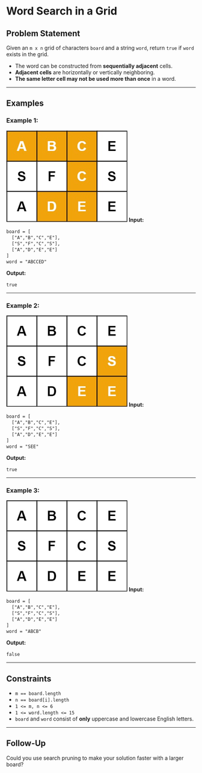 # Word Search in a Grid

## Problem Statement

Given an `m x n` grid of characters `board` and a string `word`, return `true` if `word` exists in the grid.

- The word can be constructed from **sequentially adjacent** cells.
- **Adjacent cells** are horizontally or vertically neighboring.
- **The same letter cell may not be used more than once** in a word.

---

## Examples

### Example 1:
![alt text](image.png)
**Input:**  
```plaintext
board = [
  ["A","B","C","E"],
  ["S","F","C","S"],
  ["A","D","E","E"]
]
word = "ABCCED"
```
**Output:**  
```plaintext
true
```

---

### Example 2:
![alt text](image-1.png)
**Input:**  
```plaintext
board = [
  ["A","B","C","E"],
  ["S","F","C","S"],
  ["A","D","E","E"]
]
word = "SEE"
```
**Output:**  
```plaintext
true
```

---

### Example 3:
![alt text](image-2.png)
**Input:**  
```plaintext
board = [
  ["A","B","C","E"],
  ["S","F","C","S"],
  ["A","D","E","E"]
]
word = "ABCB"
```
**Output:**  
```plaintext
false
```

---

## Constraints

- `m == board.length`
- `n == board[i].length`
- `1 <= m, n <= 6`
- `1 <= word.length <= 15`
- `board` and `word` consist of **only** uppercase and lowercase English letters.

---

## Follow-Up
Could you use search pruning to make your solution faster with a larger board?
```